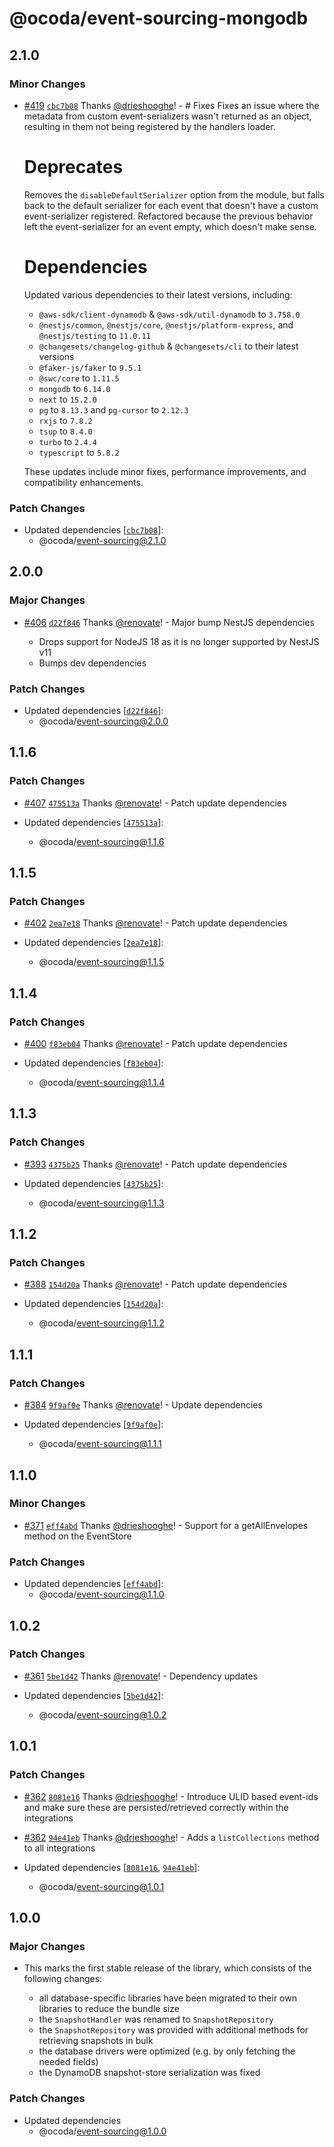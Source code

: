 # @ocoda/event-sourcing-mongodb

## 2.1.0

### Minor Changes

- [#419](https://github.com/ocoda/event-sourcing/pull/419) [`cbc7b08`](https://github.com/ocoda/event-sourcing/commit/cbc7b082555cb0855cd26965020b152c679e6e47) Thanks [@drieshooghe](https://github.com/drieshooghe)! - # Fixes
  Fixes an issue where the metadata from custom event-serializers wasn't returned as an object, resulting in them not being registered by the handlers loader.

  # Deprecates

  Removes the `disableDefaultSerializer` option from the module, but falls back to the default serializer for each event that doesn't have a custom event-serializer registered. Refactored because the previous behavior left the event-serializer for an event empty, which doesn't make sense.

  # Dependencies

  Updated various dependencies to their latest versions, including:

  - `@aws-sdk/client-dynamodb` & `@aws-sdk/util-dynamodb` to `3.758.0`
  - `@nestjs/common`, `@nestjs/core`, `@nestjs/platform-express`, and `@nestjs/testing` to `11.0.11`
  - `@changesets/changelog-github` & `@changesets/cli` to their latest versions
  - `@faker-js/faker` to `9.5.1`
  - `@swc/core` to `1.11.5`
  - `mongodb` to `6.14.0`
  - `next` to `15.2.0`
  - `pg` to `8.13.3` and `pg-cursor` to `2.12.3`
  - `rxjs` to `7.8.2`
  - `tsup` to `8.4.0`
  - `turbo` to `2.4.4`
  - `typescript` to `5.8.2`

  These updates include minor fixes, performance improvements, and compatibility enhancements.

### Patch Changes

- Updated dependencies [[`cbc7b08`](https://github.com/ocoda/event-sourcing/commit/cbc7b082555cb0855cd26965020b152c679e6e47)]:
  - @ocoda/event-sourcing@2.1.0

## 2.0.0

### Major Changes

- [#406](https://github.com/ocoda/event-sourcing/pull/406) [`d22f846`](https://github.com/ocoda/event-sourcing/commit/d22f8463febe06e43282a10c6fcafdd43a9877e7) Thanks [@renovate](https://github.com/apps/renovate)! - Major bump NestJS dependencies

  - Drops support for NodeJS 18 as it is no longer supported by NestJS v11
  - Bumps dev dependencies

### Patch Changes

- Updated dependencies [[`d22f846`](https://github.com/ocoda/event-sourcing/commit/d22f8463febe06e43282a10c6fcafdd43a9877e7)]:
  - @ocoda/event-sourcing@2.0.0

## 1.1.6

### Patch Changes

- [#407](https://github.com/ocoda/event-sourcing/pull/407) [`475513a`](https://github.com/ocoda/event-sourcing/commit/475513a6eaa92d3e8e8b2383f539a7518264fd5b) Thanks [@renovate](https://github.com/apps/renovate)! - Patch update dependencies

- Updated dependencies [[`475513a`](https://github.com/ocoda/event-sourcing/commit/475513a6eaa92d3e8e8b2383f539a7518264fd5b)]:
  - @ocoda/event-sourcing@1.1.6

## 1.1.5

### Patch Changes

- [#402](https://github.com/ocoda/event-sourcing/pull/402) [`2ea7e18`](https://github.com/ocoda/event-sourcing/commit/2ea7e1849fe3ac4b623246b7662f0e6480be4594) Thanks [@renovate](https://github.com/apps/renovate)! - Patch update dependencies

- Updated dependencies [[`2ea7e18`](https://github.com/ocoda/event-sourcing/commit/2ea7e1849fe3ac4b623246b7662f0e6480be4594)]:
  - @ocoda/event-sourcing@1.1.5

## 1.1.4

### Patch Changes

- [#400](https://github.com/ocoda/event-sourcing/pull/400) [`f83eb04`](https://github.com/ocoda/event-sourcing/commit/f83eb045648f107282761f807d870f8844df2bd9) Thanks [@renovate](https://github.com/apps/renovate)! - Patch update dependencies

- Updated dependencies [[`f83eb04`](https://github.com/ocoda/event-sourcing/commit/f83eb045648f107282761f807d870f8844df2bd9)]:
  - @ocoda/event-sourcing@1.1.4

## 1.1.3

### Patch Changes

- [#393](https://github.com/ocoda/event-sourcing/pull/393) [`4375b25`](https://github.com/ocoda/event-sourcing/commit/4375b25ea95ec6dd954ae6f34d8e3797ebbefb36) Thanks [@renovate](https://github.com/apps/renovate)! - Patch update dependencies

- Updated dependencies [[`4375b25`](https://github.com/ocoda/event-sourcing/commit/4375b25ea95ec6dd954ae6f34d8e3797ebbefb36)]:
  - @ocoda/event-sourcing@1.1.3

## 1.1.2

### Patch Changes

- [#388](https://github.com/ocoda/event-sourcing/pull/388) [`154d20a`](https://github.com/ocoda/event-sourcing/commit/154d20ae3a4845e273c47d970c1b2f3f25daf1f0) Thanks [@renovate](https://github.com/apps/renovate)! - Patch update dependencies

- Updated dependencies [[`154d20a`](https://github.com/ocoda/event-sourcing/commit/154d20ae3a4845e273c47d970c1b2f3f25daf1f0)]:
  - @ocoda/event-sourcing@1.1.2

## 1.1.1

### Patch Changes

- [#384](https://github.com/ocoda/event-sourcing/pull/384) [`9f9af0e`](https://github.com/ocoda/event-sourcing/commit/9f9af0e3bfa36239121886635013ca515f38b09f) Thanks [@renovate](https://github.com/apps/renovate)! - Update dependencies

- Updated dependencies [[`9f9af0e`](https://github.com/ocoda/event-sourcing/commit/9f9af0e3bfa36239121886635013ca515f38b09f)]:
  - @ocoda/event-sourcing@1.1.1

## 1.1.0

### Minor Changes

- [#371](https://github.com/ocoda/event-sourcing/pull/371) [`eff4abd`](https://github.com/ocoda/event-sourcing/commit/eff4abda2b44a7fbcb1be7bccde7fc9267e7fded) Thanks [@drieshooghe](https://github.com/drieshooghe)! - Support for a getAllEnvelopes method on the EventStore

### Patch Changes

- Updated dependencies [[`eff4abd`](https://github.com/ocoda/event-sourcing/commit/eff4abda2b44a7fbcb1be7bccde7fc9267e7fded)]:
  - @ocoda/event-sourcing@1.1.0

## 1.0.2

### Patch Changes

- [#361](https://github.com/ocoda/event-sourcing/pull/361) [`5be1d42`](https://github.com/ocoda/event-sourcing/commit/5be1d42d1eb0a19a252d2127b72a756b3cd701f6) Thanks [@renovate](https://github.com/apps/renovate)! - Dependency updates

- Updated dependencies [[`5be1d42`](https://github.com/ocoda/event-sourcing/commit/5be1d42d1eb0a19a252d2127b72a756b3cd701f6)]:
  - @ocoda/event-sourcing@1.0.2

## 1.0.1

### Patch Changes

- [#362](https://github.com/ocoda/event-sourcing/pull/362) [`8081e16`](https://github.com/ocoda/event-sourcing/commit/8081e16d3edcab21efa301a7e1261cfd062ab4e7) Thanks [@drieshooghe](https://github.com/drieshooghe)! - Introduce ULID based event-ids and make sure these are persisted/retrieved correctly within the integrations

- [#362](https://github.com/ocoda/event-sourcing/pull/362) [`94e41eb`](https://github.com/ocoda/event-sourcing/commit/94e41ebea9a5d3762d39db0a3afb664bc0d78010) Thanks [@drieshooghe](https://github.com/drieshooghe)! - Adds a `listCollections` method to all integrations

- Updated dependencies [[`8081e16`](https://github.com/ocoda/event-sourcing/commit/8081e16d3edcab21efa301a7e1261cfd062ab4e7), [`94e41eb`](https://github.com/ocoda/event-sourcing/commit/94e41ebea9a5d3762d39db0a3afb664bc0d78010)]:
  - @ocoda/event-sourcing@1.0.1

## 1.0.0

### Major Changes

- This marks the first stable release of the library, which consists of the following changes:

  - all database-specific libraries have been migrated to their own libraries to reduce the bundle size
  - the `SnapshotHandler` was renamed to `SnapshotRepository`
  - the `SnapshotRepository` was provided with additional methods for retrieving snapshots in bulk
  - the database drivers were optimized (e.g. by only fetching the needed fields)
  - the DynamoDB snapshot-store serialization was fixed

### Patch Changes

- Updated dependencies
  - @ocoda/event-sourcing@1.0.0
